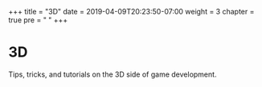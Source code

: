 +++
title = "3D"
date = 2019-04-09T20:23:50-07:00
weight = 3
chapter = true
pre = "<i class='fas fa-cube'></i> "
+++

# <i class='fas fa-cube'></i> 3D

Tips, tricks, and tutorials on the 3D side of game development.
